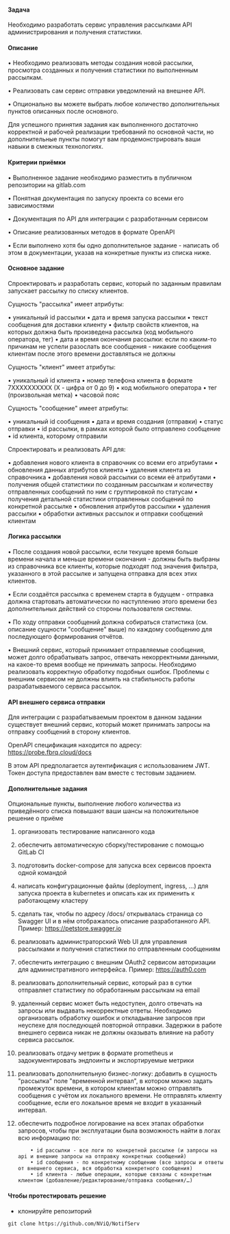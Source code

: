 #### Задача
Необходимо разработать сервис управления рассылками API администрирования и получения статистики.
#### Описание

• Необходимо реализовать методы создания новой рассылки, просмотра созданных и получения статистики по выполненным рассылкам.

• Реализовать сам сервис отправки уведомлений на внешнее API.

• Опционально вы можете выбрать любое количество дополнительных пунктов описанных после основного.

Для успешного принятия задания как выполненного достаточно корректной и рабочей реализации требований по основной части, но дополнительные пункты помогут вам продемонстрировать ваши навыки в смежных технологиях.

#### Критерии приёмки

• Выполненное задание необходимо разместить в публичном репозитории на gitlab.com

• Понятная документация по запуску проекта со всеми его зависимостями

• Документация по API для интеграции с разработанным сервисом

• Описание реализованных методов в формате OpenAPI

• Если выполнено хотя бы одно дополнительное задание - написать об этом в документации, указав на конкретные пункты из списка ниже.

#### Основное задание

Спроектировать и разработать сервис, который по заданным правилам запускает рассылку по списку клиентов.


Сущность "рассылка" имеет атрибуты:

• уникальный id рассылки
• дата и время запуска рассылки
• текст сообщения для доставки клиенту
• фильтр свойств клиентов, на которых должна быть произведена рассылка (код мобильного оператора, тег)
• дата и время окончания рассылки: если по каким-то причинам не успели разослать все сообщения - никакие сообщения клиентам после этого времени доставляться не должны


Сущность "клиент" имеет атрибуты:

• уникальный id клиента
• номер телефона клиента в формате 7XXXXXXXXXX (X - цифра от 0 до 9)
• код мобильного оператора
• тег (произвольная метка)
• часовой пояс


Сущность "сообщение" имеет атрибуты:

• уникальный id сообщения
• дата и время создания (отправки)
• статус отправки
• id рассылки, в рамках которой было отправлено сообщение
• id клиента, которому отправили



Спроектировать и реализовать API для:

• добавления нового клиента в справочник со всеми его атрибутами
• обновления данных атрибутов клиента
• удаления клиента из справочника
• добавления новой рассылки со всеми её атрибутами
• получения общей статистики по созданным рассылкам и количеству отправленных сообщений по ним с группировкой по статусам
• получения детальной статистики отправленных сообщений по конкретной рассылке
• обновления атрибутов рассылки
• удаления рассылки
• обработки активных рассылок и отправки сообщений клиентам


#### Логика рассылки

• После создания новой рассылки, если текущее время больше времени начала и меньше времени окончания - должны быть выбраны из справочника все клиенты, которые подходят под значения фильтра, указанного в этой рассылке и запущена отправка для всех этих клиентов.

• Если создаётся рассылка с временем старта в будущем - отправка должна стартовать автоматически по наступлению этого времени без дополнительных действий со стороны пользователя системы.

• По ходу отправки сообщений должна собираться статистика (см. описание сущности "сообщение" выше) по каждому сообщению для последующего формирования отчётов.

• Внешний сервис, который принимает отправляемые сообщения, может долго обрабатывать запрос, отвечать некорректными данными, на какое-то время вообще не принимать запросы. Необходимо реализовать корректную обработку подобных ошибок. Проблемы с внешним сервисом не должны влиять на стабильность работы разрабатываемого сервиса рассылок.


#### API внешнего сервиса отправки
Для интеграции с разрабатываемым проектом в данном задании существует внешний сервис, который может принимать запросы на отправку сообщений в сторону клиентов.

OpenAPI спецификация находится по адресу: https://probe.fbrq.cloud/docs

В этом API предполагается аутентификация с использованием JWT. Токен доступа предоставлен вам вместе с тестовым заданием.


#### Дополнительные задания

Опциональные пункты, выполнение любого количества из приведённого списка повышают ваши шансы на положительное решение о приёме

1. организовать тестирование написанного кода

2. обеспечить автоматическую сборку/тестирование с помощью GitLab CI

3. подготовить docker-compose для запуска всех сервисов проекта одной командой

4. написать конфигурационные файлы (deployment, ingress, …) для запуска проекта в kubernetes и описать как их применить к работающему кластеру

5. сделать так, чтобы по адресу /docs/ открывалась страница со Swagger UI и в нём отображалось описание разработанного API. Пример: https://petstore.swagger.io

6. реализовать администраторский Web UI для управления рассылками и получения статистики по отправленным сообщениям

7. обеспечить интеграцию с внешним OAuth2 сервисом авторизации для административного интерфейса. Пример: https://auth0.com

8. реализовать дополнительный сервис, который раз в сутки отправляет статистику по обработанным рассылкам на email

9. удаленный сервис может быть недоступен, долго отвечать на запросы или выдавать некорректные ответы. Необходимо организовать обработку ошибок и откладывание запросов при неуспехе для последующей повторной отправки. Задержки в работе внешнего сервиса никак не должны оказывать влияние на работу сервиса рассылок.

10. реализовать отдачу метрик в формате prometheus и задокументировать эндпоинты и экспортируемые метрики

11. реализовать дополнительную бизнес-логику: добавить в сущность "рассылка" поле "временной интервал", в котором можно задать промежуток времени, в котором клиентам можно отправлять сообщения с учётом их локального времени. Не отправлять клиенту сообщение, если его локальное время не входит в указанный интервал.

12. обеспечить подробное логирование на всех этапах обработки запросов, чтобы при эксплуатации была возможность найти в логах всю информацию по:

            • id рассылки - все логи по конкретной рассылке (и запросы на api и внешние запросы на отправку конкретных сообщений)
            • id сообщения - по конкретному сообщению (все запросы и ответы от внешнего сервиса, вся обработка конкретного сообщения)
            • id клиента - любые операции, которые связаны с конкретным клиентом (добавление/редактирование/отправка сообщения/…)


#### Чтобы протестировать решение

* клонируйте репозиторий
```
git clone https://github.com/NViQ/NotifServ
```
